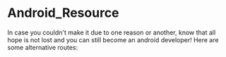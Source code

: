 # Android_Resource
In case you couldn't make it due to one reason or another, know that all hope is not lost and you can still become an android developer! Here are some alternative routes:
